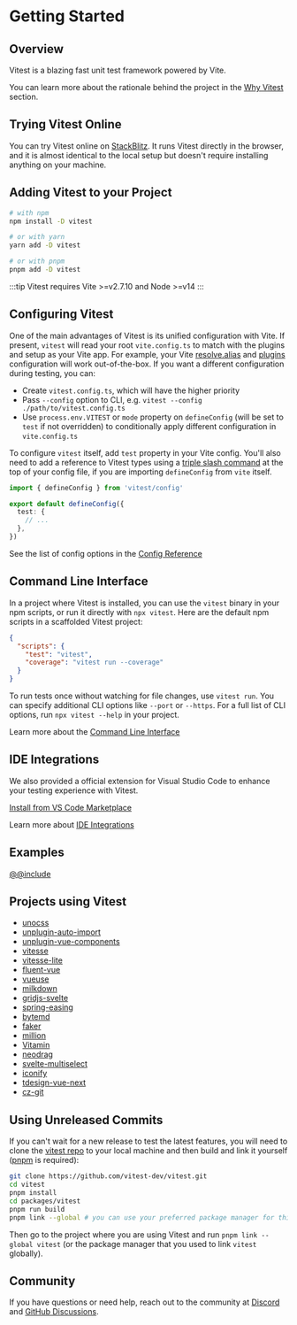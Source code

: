 # Getting Started

## Overview

Vitest is a blazing fast unit test framework powered by Vite.

You can learn more about the rationale behind the project in the [Why Vitest](./why) section.

## Trying Vitest Online

You can try Vitest online on [StackBlitz](https://vitest.new). It runs Vitest directly in the browser, and it is almost identical to the local setup but doesn't require installing anything on your machine.

## Adding Vitest to your Project

```bash
# with npm
npm install -D vitest

# or with yarn
yarn add -D vitest

# or with pnpm
pnpm add -D vitest
```

:::tip
Vitest requires Vite >=v2.7.10 and Node >=v14
:::

## Configuring Vitest

One of the main advantages of Vitest is its unified configuration with Vite. If present, `vitest` will read your root `vite.config.ts` to match with the plugins and setup as your Vite app. For example, your Vite [resolve.alias](https://vitejs.dev/config/#resolve-alias) and [plugins](https://vitejs.dev/guide/using-plugins.html) configuration will work out-of-the-box. If you want a different configuration during testing, you can:

- Create `vitest.config.ts`, which will have the higher priority
- Pass `--config` option to CLI, e.g. `vitest --config ./path/to/vitest.config.ts`
- Use `process.env.VITEST` or `mode` property on `defineConfig` (will be set to `test` if not overridden) to conditionally apply different configuration in `vite.config.ts`

To configure `vitest` itself, add `test` property in your Vite config. You'll also need to add a reference to Vitest types using a [triple slash command](https://www.typescriptlang.org/docs/handbook/triple-slash-directives.html#-reference-types-) at the top of your config file, if you are importing `defineConfig` from `vite` itself.

```ts
import { defineConfig } from 'vitest/config'

export default defineConfig({
  test: {
    // ...
  },
})
```

See the list of config options in the [Config Reference](../config/)

## Command Line Interface

In a project where Vitest is installed, you can use the `vitest` binary in your npm scripts, or run it directly with `npx vitest`. Here are the default npm scripts in a scaffolded Vitest project:

<!-- prettier-ignore -->
```json
{
  "scripts": {
    "test": "vitest",
    "coverage": "vitest run --coverage"
  }
}
```

To run tests once without watching for file changes, use `vitest run`.
You can specify additional CLI options like `--port` or `--https`. For a full list of CLI options, run `npx vitest --help` in your project.

Learn more about the [Command Line Interface](./cli.md)

## IDE Integrations

We also provided a official extension for Visual Studio Code to enhance your testing experience with Vitest.

[Install from VS Code Marketplace](https://marketplace.visualstudio.com/items?itemName=ZixuanChen.vitest-explorer)

Learn more about [IDE Integrations](./ide.md)

## Examples

[@@include](../../../examples/README.md)

## Projects using Vitest

- [unocss](https://github.com/antfu/unocss)
- [unplugin-auto-import](https://github.com/antfu/unplugin-auto-import)
- [unplugin-vue-components](https://github.com/antfu/unplugin-vue-components)
- [vitesse](https://github.com/antfu/vitesse)
- [vitesse-lite](https://github.com/antfu/vitesse-lite)
- [fluent-vue](https://github.com/demivan/fluent-vue)
- [vueuse](https://github.com/vueuse/vueuse)
- [milkdown](https://github.com/Saul-Mirone/milkdown)
- [gridjs-svelte](https://github.com/iamyuu/gridjs-svelte)
- [spring-easing](https://github.com/okikio/spring-easing)
- [bytemd](https://github.com/bytedance/bytemd)
- [faker](https://github.com/faker-js/faker)
- [million](https://github.com/aidenybai/million)
- [Vitamin](https://github.com/wtchnm/Vitamin)
- [neodrag](https://github.com/PuruVJ/neodrag)
- [svelte-multiselect](https://github.com/janosh/svelte-multiselect)
- [iconify](https://github.com/iconify/iconify)
- [tdesign-vue-next](https://github.com/Tencent/tdesign-vue-next)
- [cz-git](https://github.com/Zhengqbbb/cz-git)

<!--
For contributors: 
We no longer accept new entries to this list a this moment.
Thanks for choosing Vitest!
-->

## Using Unreleased Commits

If you can't wait for a new release to test the latest features, you will need to clone the [vitest repo](https://github.com/vitest-dev/vitest) to your local machine and then build and link it yourself ([pnpm](https://pnpm.io/) is required):

```bash
git clone https://github.com/vitest-dev/vitest.git
cd vitest
pnpm install
cd packages/vitest
pnpm run build
pnpm link --global # you can use your preferred package manager for this step
```

Then go to the project where you are using Vitest and run `pnpm link --global vitest` (or the package manager that you used to link `vitest` globally).

## Community

If you have questions or need help, reach out to the community at [Discord](https://chat.vitest.dev) and [GitHub Discussions](https://github.com/vitest-dev/vitest/discussions).

[cac's dot notation]: https://github.com/cacjs/cac#dot-nested-options

